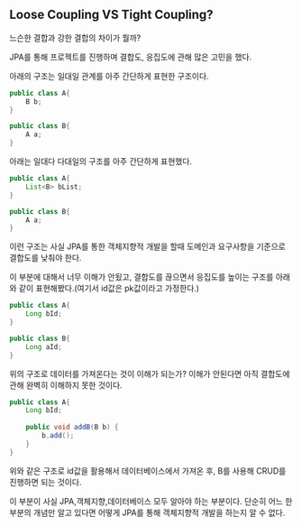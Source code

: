 ## Loose Coupling VS Tight Coupling?

느슨한 결합과 강한 결합의 차이가 뭘까?

JPA를 통해 프로젝트를 진행하며 결합도, 응집도에 관해 많은 고민을 했다.

아래의 구조는 일대일 관계를 아주 간단하게 표현한 구조이다.
```java
public class A{
    B b;
}

public class B{
    A a;
}
```

아래는 일대다 다대일의 구조를 아주 간단하게 표현했다.
```java
public class A{
    List<B> bList;
}

public class B{
    A a;
}
```

이런 구조는 사실 JPA를 통한 객체지향적 개발을 할때 도메인과 요구사항을 기준으로 결합도를 낮춰야 한다.

이 부분에 대해서 너무 이해가 안됬고, 결합도를 끊으면서 응집도를 높이는 구조를 아래와 같이 표현해봤다.(여기서 id값은 pk값이라고 가정한다.)
```java
public class A{
    Long bId;
}

public class B{
    Long aId;
}
```

위의 구조로 데이터를 가져온다는 것이 이해가 되는가? 이해가 안된다면 아직 결합도에 관해 완벽히 이해하지 못한
것이다.

```java
public class A{
    Long bId;
    
    public void addB(B b) {
        b.add();
    }
}
```

위와 같은 구조로 id값을 활용해서 데이터베이스에서 가져온 후, B를 사용해 CRUD를 진행하면 되는 것이다.

이 부분이 사실 JPA,객체지향,데이터베이스 모두 알아야 하는 부분이다. 단순히 어느 한 부분의 개념만
알고 있다면 어떻게 JPA를 통해 객체지향적 개발을 하는지 알 수 없다.